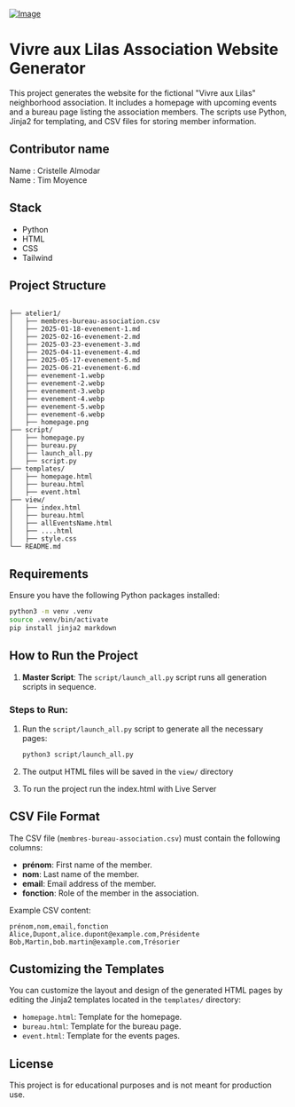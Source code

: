 [![Image](https://i.goopics.net/9jkov2.png)](https://goopics.net/i/9jkov2) 

# Vivre aux Lilas Association Website Generator

This project generates the website for the fictional "Vivre aux Lilas" neighborhood association. It includes a homepage with upcoming events and a bureau page listing the association members. The scripts use Python, Jinja2 for templating, and CSV files for storing member information.

## Contributor name 

Name : Cristelle Almodar  
Name : Tim Moyence

## Stack

- Python
- HTML
- CSS
- Tailwind

## Project Structure

```plaintext

├── atelier1/
│   ├── membres-bureau-association.csv  
│   ├── 2025-01-18-evenement-1.md
│   ├── 2025-02-16-evenement-2.md
│   ├── 2025-03-23-evenement-3.md
│   ├── 2025-04-11-evenement-4.md
│   ├── 2025-05-17-evenement-5.md
│   ├── 2025-06-21-evenement-6.md
│   ├── evenement-1.webp
│   ├── evenement-2.webp
│   ├── evenement-3.webp
│   ├── evenement-4.webp
│   ├── evenement-5.webp
│   ├── evenement-6.webp
│   ├── homepage.png
├── script/                
│   ├── homepage.py               
│   ├── bureau.py               
│   ├── launch_all.py             
│   ├── script.py    
├── templates/                
│   ├── homepage.html         
│   ├── bureau.html
│   ├── event.html           
├── view/                     
│   ├── index.html            
│   ├── bureau.html
│   ├── allEventsName.html
│   ├── ....html
│   ├── style.css
└── README.md                 
```

## Requirements

Ensure you have the following Python packages installed:

```bash
python3 -m venv .venv
source .venv/bin/activate
pip install jinja2 markdown
```

## How to Run the Project

1. **Master Script**: The `script/launch_all.py` script runs all generation scripts in sequence.

### Steps to Run:

1. Run the `script/launch_all.py` script to generate all the necessary pages:

    ```bash
    python3 script/launch_all.py
    ```

2. The output HTML files will be saved in the `view/` directory

3. To run the project run the index.html with Live Server

## CSV File Format

The CSV file (`membres-bureau-association.csv`) must contain the following columns:
- **prénom**: First name of the member.
- **nom**: Last name of the member.
- **email**: Email address of the member.
- **fonction**: Role of the member in the association.

Example CSV content:

```csv
prénom,nom,email,fonction
Alice,Dupont,alice.dupont@example.com,Présidente
Bob,Martin,bob.martin@example.com,Trésorier
```

## Customizing the Templates

You can customize the layout and design of the generated HTML pages by editing the Jinja2 templates located in the `templates/` directory:
- `homepage.html`: Template for the homepage.
- `bureau.html`: Template for the bureau page.
- `event.html`: Template for the events pages.

## License

This project is for educational purposes and is not meant for production use.

